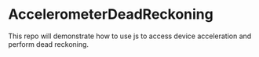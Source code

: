 # AccelerometerDeadReckoning
This repo will demonstrate how to use js to access device acceleration and perform dead reckoning.
